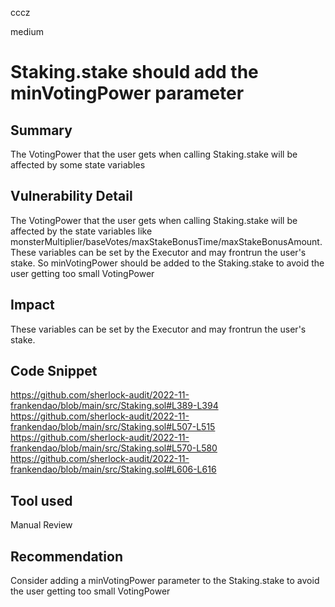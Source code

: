 cccz

medium

# Staking.stake should add the minVotingPower parameter

## Summary
The VotingPower that the user gets when calling Staking.stake will be affected by some state variables
## Vulnerability Detail
The VotingPower that the user gets when calling Staking.stake will be affected by the state variables like monsterMultiplier/baseVotes/maxStakeBonusTime/maxStakeBonusAmount. 
These variables can be set by the Executor and may frontrun the user's stake.
So minVotingPower should be added to the Staking.stake to avoid the user getting too small VotingPower
## Impact
These variables can be set by the Executor and may frontrun the user's stake.
## Code Snippet
https://github.com/sherlock-audit/2022-11-frankendao/blob/main/src/Staking.sol#L389-L394
https://github.com/sherlock-audit/2022-11-frankendao/blob/main/src/Staking.sol#L507-L515
https://github.com/sherlock-audit/2022-11-frankendao/blob/main/src/Staking.sol#L570-L580
https://github.com/sherlock-audit/2022-11-frankendao/blob/main/src/Staking.sol#L606-L616
## Tool used

Manual Review

## Recommendation
Consider adding a minVotingPower parameter to the Staking.stake to avoid the user getting too small VotingPower